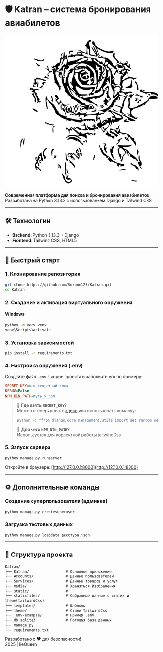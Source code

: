 # 🛡️ Katran – система бронирования авиабилетов  

![Katran Preview](https://github.com/Soronn123/Katran/blob/main/static/favicon.svg)  

**Современная платформа для поиска и бронирования авиабилетов**  
Разработана на Python 3.13.3 с использованием Django и Tailwind CSS  

---

## 🛠 Технологии  
- **Backend**: Python 3.13.3 + Django  
- **Frontend**: Tailwind CSS, HTML5  

---

## 🚀 Быстрый старт

### 1. Клонирование репозитория
```bash
git clone https://github.com/Soronn123/Katran.git
cd Katran
```

### 2. Создание и активация виртуального окружения
#### Windows
```bash
python -m venv venv
venv\Scripts\activate
```

### 3. Установка зависимостей
```bash
pip install -r requirements.txt
```

### 4. Настройка окружения (.env)
Создайте файл `.env` в корне проекта и заполните его по примеру:
```ini
SECRET_KEY=ваш_секретный_ключ
DEBUG=False
NPM_BIN_PATH=путь_к_npm
```
> 🔑 **Где взять `SECRET_KEY`?**  
> Можно сгенерировать [здесь](https://djecrety.ir/) или использовать команду:  
> ```bash
> python -c "from django.core.management.utils import get_random_secret_key; print(get_random_secret_key())"
> ```

> 🔑 **Для чего `NPM_BIN_PATH`?**  
> Используется для корректной работы tailwindCss

### 5. Запуск сервера
```bash
python manage.py runserver
```
Откройте в браузере: [http://127.0.0.1:8000](http://127.0.0.1:8000)

---

## ⚙️ Дополнительные команды

### Создание суперпользователя (админка)
```bash
python manage.py createsuperuser
```

### Загрузка тестовых данных
```bash
python manage.py loaddata фикстура.json
```

---

## 📁 Структура проекта
```
Katran/
├── Katran/                 # Основное приложение
├── Accounts/               # Данные пользователей
├── Services/               # Данные товаров и услуг
├── media/                  # Храняться Изображения
├── static/                 # 
├── staticfiles/            # Собранные данные с статик и theme(tailwindCss)
├── templates/              # Шаблоны
├── theme/                  # Стили TailwindCss
├── .env-example/           # Пример .env
├── db.sqlite3              # Готовая база данных
├── manage.py
└── requirements.txt
```

Разработано с ❤️ для безопасности!  
2025 | lieQueen